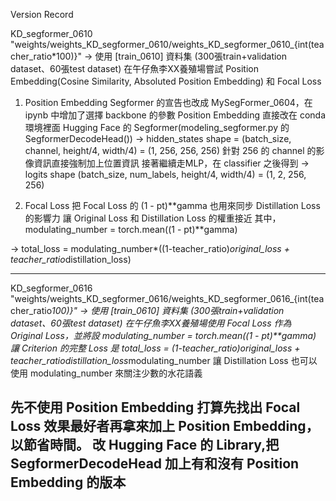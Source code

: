 Version Record

KD_segformer_0610
"weights/weights_KD_segformer_0610/weights_KD_segformer_0610_{int(teacher_ratio*100)}"
->
使用 [train_0610] 資料集 (300張train+validation dataset、60張test dataset)
在午仔魚李XX養殖場嘗試 Position Embedding(Cosine Similarity, Absoluted Position Embedding) 和 Focal Loss

1. Position Embedding
Segformer 的宣告也改成 MySegFormer_0604，在 ipynb 中增加了選擇 backbone 的參數
Position Embedding 直接改在 conda 環境裡面 Hugging Face 的 Segformer(modeling_segformer.py 的 SegformerDecodeHead())
-> hidden_states shape = (batch_size, channel, height/4, width/4) = (1, 256, 256, 256)
針對 256 的 channel 的影像資訊直接強制加上位置資訊
接著繼續走MLP，在 classifier 之後得到
-> logits shape (batch_size, num_labels, height/4, width/4) = (1, 2, 256, 256)

2. Focal Loss
把 Focal Loss 的 (1 - pt)**gamma 也用來同步 Distillation Loss的影響力
讓 Original Loss 和 Distillation Loss 的權重接近
其中，modulating_number = torch.mean((1 - pt)**gamma)

-> total_loss = modulating_number*((1-teacher_ratio)*original_loss + teacher_ratio*distillation_loss)

--------------------------------------------------------
KD_segformer_0616
"weights/weights_KD_segformer_0616/weights_KD_segformer_0616_{int(teacher_ratio*100)}"
->
使用 [train_0610] 資料集 (300張train+validation dataset、60張test dataset)
在午仔魚李XX養殖場使用 Focal Loss 作為 Original Loss，並將設 modulating_number = torch.mean((1 - pt)**gamma)
讓 Criterion 的完整 Loss 是 total_loss = (1-teacher_ratio)*original_loss + teacher_ratio*distillation_loss*modulating_number
讓 Distillation Loss 也可以使用 modulating_number 來關注少數的水花語義

先不使用 Position Embedding
打算先找出 Focal Loss 效果最好者再拿來加上 Position Embedding，以節省時間。
改 Hugging Face 的 Library,把 SegformerDecodeHead 加上有和沒有 Position Embedding 的版本
--------------------------------------------------------
